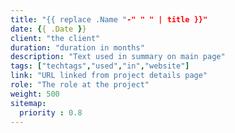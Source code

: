 ```yaml
---
title: "{{ replace .Name "-" " " | title }}"
date: {{ .Date }}
client: "the client"
duration: "duration in months"
description: "Text used in summary on main page"
tags: ["techtags","used","in","website"]
link: "URL linked from project details page"
role: "The role at the project"
weight: 500
sitemap:
  priority : 0.8
---
```

